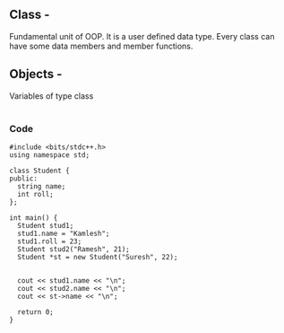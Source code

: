 ## Class -

Fundamental unit of OOP. It is a user defined data type. Every class can have some data members and member functions.

## Objects -

Variables of type class
<br/>
<br/>
### Code

```
#include <bits/stdc++.h>
using namespace std;

class Student {
public:
  string name;
  int roll;
};

int main() {
  Student stud1;
  stud1.name = "Kamlesh";
  stud1.roll = 23;
  Student stud2("Ramesh", 21);
  Student *st = new Student("Suresh", 22);


  cout << stud1.name << "\n";
  cout << stud2.name << "\n";
  cout << st->name << "\n";

  return 0;
}
```
